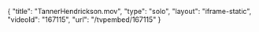 {
    "title": "TannerHendrickson.mov",
    "type": "solo",
    "layout": "iframe-static",
    "videoId": "167115",
    "url": "\/tvpembed\/167115"
}